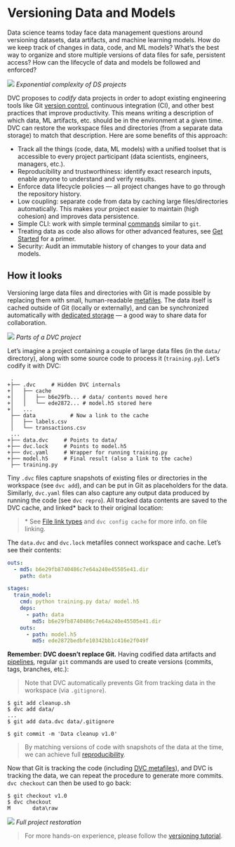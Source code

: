 # Versioning Data and Models

Data science teams today face data management questions around versioning
datasets, data artifacts, and machine learning models. How do we keep track of
changes in data, code, and ML models? What’s the best way to organize and store
multiple versions of data files for safe, persistent access? How can the
lifecycle of data and models be followed and enforced?

![](/img/data_ver_complex.png) _Exponential complexity of DS projects_

DVC proposes to _codify_ data projects in order to adopt existing engineering
tools like Git
[version control](https://git-scm.com/book/en/v2/Getting-Started-About-Version-Control),
continuous integration (CI), and other best practices that improve productivity.
This means writing a description of which data, ML artifacts, etc. should be in
the environment at a given time. DVC can restore the <abbr>workspace</abbr>
files and directories (from a separate data storage) to match that description.
Here are some benefits of this approach:

- Track all the things (code, data, ML models) with a unified toolset that is
  accessible to every project participant (data scientists, engineers, managers,
  etc.).
- Reproducibility and trustworthiness: identify exact research inputs, enable
  anyone to understand and verify results.
- Enforce data lifecycle policies — all project changes have to go through the
  repository history.
- Low coupling: separate code from data by caching large files/directories
  automatically. This makes your project easier to maintain (high cohesion) and
  improves data persistence.
- Simple CLI: work with simple terminal [commands](/doc/command-reference)
  similar to `git`.
- Treating data as code also allows for other advanced features, see
  [Get Started](/doc/start) for a primer.
- Security: Audit an immutable history of changes to your data and models.

## How it looks

Versioning large data files and directories with Git is made possible by
replacing them with small, human-readable
[metafiles](/doc/user-guide/dvc-files-and-directories). The data itself is
<abbr>cached</abbr> outside of Git (locally or externally), and can be
synchronized automatically with
[dedicated storage](/doc/use-cases/versioned-storage) — a good way to share data
for collaboration.

![](/img/404) _Parts of a DVC project_

Let’s imagine a project containing a couple of large data files (in the `data/`
directory), along with some source code to process it (`training.py`). Let’s
codify it with DVC:

```git
 .
+├── .dvc     # Hidden DVC internals
+│   ├── cache
+│   │   ├── b6e29fb... # data/ contents moved here
+│   │   └── ede2872... # model.h5 stored here
+│   ...
 ├── data           # Now a link to the cache
 │   ├── labels.csv
 │   └── transactions.csv
 ...
+├── data.dvc     # Points to data/
+├── dvc.lock     # Points to model.h5
+├── dvc.yaml     # Wrapper for running training.py
+├── model.h5     # Final result (also a link to the cache)
 ├── training.py
```

Tiny `.dvc` files capture snapshots of existing files or directories in the
<abbr>workspace</abbr> (see `dvc add`), and can be put in Git as placeholders
for the data. Similarly, `dvc.yaml` files can also capture any
<abbr>output</abbr> data produced by running the code (see `dvc repro`). All
tracked data contents are saved to the <abbr>DVC cache</abbr>, and linked\* back
to their original location:

> \* See
> [File link types](/doc/user-guide/large-dataset-optimization#file-link-types-for-the-dvc-cache)
> and `dvc config cache` for more info. on file linking.

The `data.dvc` and `dvc.lock` metafiles connect workspace and cache. Let’s see
their contents:

```yaml
outs:
  - md5: b6e29fb8740486c7e64a240e45505e41.dir
    path: data
```

```yaml
stages:
  train_model:
    cmd: python training.py data/ model.h5
    deps:
      - path: data
        md5: b6e29fb8740486c7e64a240e45505e41.dir
    outs:
      - path: model.h5
        md5: ede2872bedbfe10342bb1c416e2f049f
```

**Remember: DVC doesn’t replace Git.** Having codified data
<abbr>artifacts</abbr> and [pipelines](/doc/start/data-pipelines), regular `git`
commands are used to create versions (commits, tags, branches, etc.):

> Note that DVC automatically prevents Git from tracking data in the
> <abbr>workspace</abbr> (via `.gitignore`).

```dvc
$ git add cleanup.sh
$ dvc add data/
...
$ git add data.dvc data/.gitignore

$ git commit -m 'Data cleanup v1.0'
```

> By matching versions of code with snapshots of the data at the time, we can
> achieve full [reproducibility](/doc/start/data-pipelines).

Now that Git is tracking the code (including
[DVC metafiles](/doc/user-guide/dvc-files-and-directories)), and DVC is tracking
the data, we can repeat the procedure to generate more commits. `dvc checkout`
can then be used to go back:

```dvc
$ git checkout v1.0
$ dvc checkout
M       data\raw
```

![](/img/versioning.png) _Full project restoration_

> For more hands-on experience, please follow the
> [versioning tutorial](/doc/use-cases/versioning-data-and-model-files/tutorial).
